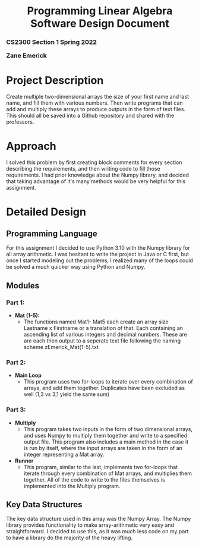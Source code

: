 <h1 align = "center">Programming Linear Algebra Software Design Document </h1>
 
 <h3 align="left"> 
 CS2300 Section 1 Spring 2022
 <p> Zane Emerick
 </h3>

# Project Description
Create multiple two-dimensional arrays the size of your first name and last name, and fill them with various numbers. Then write programs that can add and multiply these arrays to produce outputs in the form of text files. This should all be saved into a Github repository and shared with the professors.

# Approach

I solved this problem by first creating block comments for every section describing the requirements, and then writing code to fill those requirements. I had prior knowledge about the Numpy library, and decided that taking advantage of it's many methods would be very helpful for this assignment. 

 
# Detailed Design
## Programming Language

For this assignment I decided to use Python 3.10 with the Numpy library for all array arithmetic. I was hesitant to write the project in Java or C first, but once I started modeling out the problems, I realized many of the loops could be solved a much quicker way using Python and Numpy.


## Modules

### Part 1:
* **Mat (1-5):**
	* The functions named Mat1- Mat5 each create an array size Lastname x Firstname or a translation of that. Each containing an ascending list of various integers and decimal numbers. These are are each then output to a seperate text file following the naming scheme zEmerick_Mat(1-5).txt
		
###  Part 2: 
* **Main Loop** 
	* This program uses two for-loops to iterate over every combination of arrays, and add them together. Duplicates have been excluded as well (1,3 vs 3,1 yield the same sum)
		
### Part 3:
* **Multiply**
	* This program takes two inputs in the form of two dimensional arrays, and uses Numpy to multiply them together and write to a specified output file. This program also includes a main method in the case it is run by itself, where the input arrays are taken in the form of an integer representing a Mat array.
* **Runner**
	* This program, similar to the last, implements two for-loops that iterate through every combination of Mat arrays, and multiplies them together. All of the code to write to the files themselves is implemented into the Multiply program.


## Key Data Structures

The key data structure used in this array was the Numpy Array. The Numpy library provides functionality to make array-arithmetic very easy and straightforward. I decided to use this, as it was much less code on my part to have a library do the majority of the heavy lifting.

